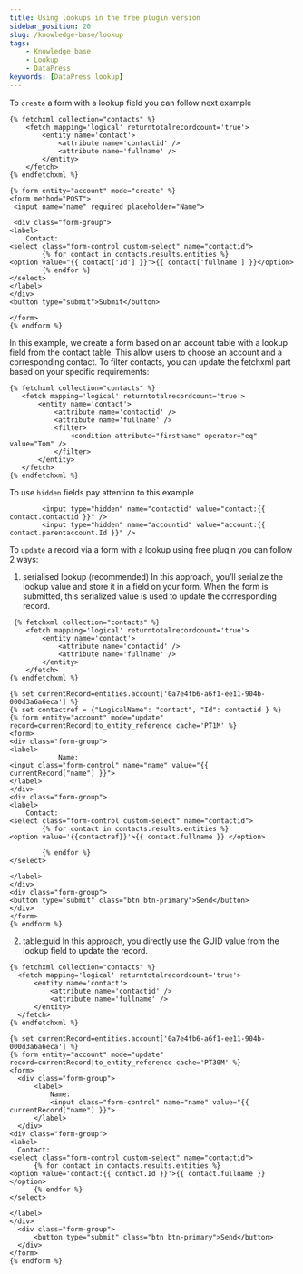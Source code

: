 ```yaml
---
title: Using lookups in the free plugin version
sidebar_position: 20
slug: /knowledge-base/lookup
tags:
    - Knowledge base
    - Lookup
    - DataPress
keywords: [DataPress lookup]  
---
```


To `create` a form with a lookup field you can follow next example

```
{% fetchxml collection="contacts" %}
    <fetch mapping='logical' returntotalrecordcount='true'>
        <entity name='contact'>
            <attribute name='contactid' />
            <attribute name='fullname' />
        </entity>
    </fetch>
{% endfetchxml %}

{% form entity="account" mode="create" %}
<form method="POST">
 <input name="name" required placeholder="Name">

 <div class="form-group">
<label>
    Contact:
<select class="form-control custom-select" name="contactid">
        {% for contact in contacts.results.entities %}
<option value="{{ contact['Id'] }}">{{ contact['fullname'] }}</option>
        {% endfor %}
</select>
</label>
</div>
<button type="submit">Submit</button>
 
</form>
{% endform %}
```
 In this example, we create a form based on an account table with a lookup field from the contact table. This allow users to choose an account and a corresponding contact. To filter contacts, you can update the fetchxml part based on your specific requirements:

 ```
{% fetchxml collection="contacts" %}
    <fetch mapping='logical' returntotalrecordcount='true'>
        <entity name='contact'>
            <attribute name='contactid' />
            <attribute name='fullname' />
            <filter>
                <condition attribute="firstname" operator="eq" value="Tom" />
            </filter>
        </entity>
    </fetch>
{% endfetchxml %}
 ```

To use `hidden` fields pay attention to this example
```
        <input type="hidden" name="contactid" value="contact:{{ contact.contactid }}" />
        <input type="hidden" name="accountid" value="account:{{ contact.parentaccount.Id }}" />
```

 To `update` a record via a form with a lookup using free plugin you can follow 2 ways:
 
 1. serialised lookup (recommended)
 In this approach, you’ll serialize the lookup value and store it in a field on your form. When the form is submitted, this serialized value is used to update the corresponding record.
```
 {% fetchxml collection="contacts" %}
    <fetch mapping='logical' returntotalrecordcount='true'>
        <entity name='contact'>
            <attribute name='contactid' />
            <attribute name='fullname' />
        </entity>
    </fetch>
{% endfetchxml %}

{% set currentRecord=entities.account['0a7e4fb6-a6f1-ee11-904b-000d3a6a6eca'] %}
{% set contactref = {"LogicalName": "contact", "Id": contactid } %}
{% form entity="account" mode="update" record=currentRecord|to_entity_reference cache='PT1M' %}
<form>
<div class="form-group">
<label>
            Name:
<input class="form-control" name="name" value="{{ currentRecord["name"] }}">
</label>
</div>
<div class="form-group">
<label>
    Contact:
<select class="form-control custom-select" name="contactid">
        {% for contact in contacts.results.entities %}
<option value='{{contactref}}'>{{ contact.fullname }} </option>
 
        {% endfor %}
</select>
 
</label>
</div>
<div class="form-group">
<button type="submit" class="btn btn-primary">Send</button>
</div>
</form>
{% endform %}
 ```

 2. table:guid
 In this approach, you directly use the GUID value from the lookup field to update the record.
  ```
{% fetchxml collection="contacts" %}
    <fetch mapping='logical' returntotalrecordcount='true'>
        <entity name='contact'>
            <attribute name='contactid' />
            <attribute name='fullname' />
        </entity>
    </fetch>
{% endfetchxml %}

{% set currentRecord=entities.account['0a7e4fb6-a6f1-ee11-904b-000d3a6a6eca'] %}
{% form entity="account" mode="update" record=currentRecord|to_entity_reference cache='PT30M' %}
<form>
    <div class="form-group">
        <label>
            Name:
            <input class="form-control" name="name" value="{{ currentRecord["name"] }}">
        </label>
    </div>
 <div class="form-group">
<label>
    Contact:
<select class="form-control custom-select" name="contactid">
        {% for contact in contacts.results.entities %}
<option value='contact:{{ contact.Id }}'>{{ contact.fullname }} </option>
        {% endfor %}
</select>

</label>
</div>
    <div class="form-group">
        <button type="submit" class="btn btn-primary">Send</button>
    </div>
</form>
{% endform %}
 ```
